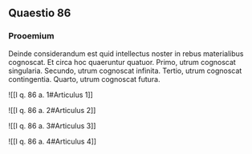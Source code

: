 ## Quaestio 86

### Prooemium

Deinde considerandum est quid intellectus noster in rebus materialibus cognoscat. Et circa hoc quaeruntur quatuor. Primo, utrum cognoscat singularia. Secundo, utrum cognoscat infinita. Tertio, utrum cognoscat contingentia. Quarto, utrum cognoscat futura.

![[I q. 86 a. 1#Articulus 1]]

![[I q. 86 a. 2#Articulus 2]]

![[I q. 86 a. 3#Articulus 3]]

![[I q. 86 a. 4#Articulus 4]]

